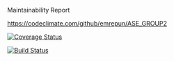 Maintainability Report

https://codeclimate.com/github/emrepun/ASE_GROUP2


[![Coverage Status](https://coveralls.io/repos/github/emrepun/ASE_GROUP2/badge.svg?branch=%2395_test_coverage_jim)](https://coveralls.io/github/emrepun/ASE_GROUP2?branch=%2395_test_coverage_jim)

[![Build Status](https://travis-ci.org/emrepun/ASE_GROUP2.svg?branch=master)](https://travis-ci.org/emrepun/ASE_GROUP2)
